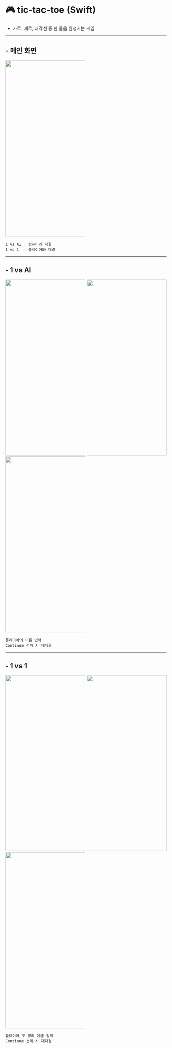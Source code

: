 # **:video_game: tic-tac-toe (Swift)**
* 가로, 세로, 대각선 중 한 줄을 완성시는 게임

---

##  - 메인 화면

<img src=https://user-images.githubusercontent.com/63906895/190685557-a332702f-dc91-4878-ab22-4e40461ebf37.png width="250" height="550"/>

    1 vs AI : 컴퓨터와 대결
    1 vs 1  : 플레이어와 대결 

---

##  - 1 vs AI

<img src=https://user-images.githubusercontent.com/63906895/190685774-ca61f215-46f8-4b22-9638-e4f1d498e78a.png  width="250" height="550"/> <img src=https://user-images.githubusercontent.com/63906895/190685828-1c0e4b6e-657f-4418-b1c4-415f26ad7ed7.png  width="250" height="550"/> <img src=https://user-images.githubusercontent.com/63906895/190685917-0af756aa-44fd-4165-8445-d23957527378.png  width="250" height="550"/>

    플레이어의 이름 입력
    Continue 선택 시 재대결

---

##  - 1 vs 1

<img src=https://user-images.githubusercontent.com/63906895/190685991-b902a972-a72e-4e54-8fa8-39393d707104.png  width="250" height="550"/> <img src=https://user-images.githubusercontent.com/63906895/190686035-0b994ac9-05fd-4277-a810-b4196c13d73b.png  width="250" height="550"/> <img src=https://user-images.githubusercontent.com/63906895/190686061-cd0070c0-8bb5-426c-ba63-6e006e6d351f.png  width="250" height="550"/>

    플레이어 두 명의 이름 입력
    Continue 선택 시 재대결
